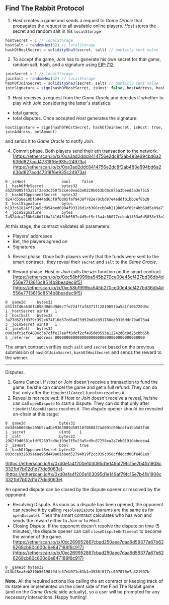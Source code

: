 ## Find The Rabbit Protocol
1. *Host* creates a game and sends a request to *Game Oracle* that propagates the request to all available online players.
*Host* stores the secret and random salt in his `localStorage`
```js
hostSecret = 1 // localStorage
hostSalt = randomHex(32) // localStorage
hashOfHostSecret = soliditySha3(secret, salt) // publicly sent value
```

2. To accept the game, *Join* has to generate his own secret for that game, random salt, hash, and a signature using [EIP-712](https://github.com/ethereum/EIPs/blob/master/EIPS/eip-712.md)
```js
joinSecret = 1 // localStorage
joinSalt = randomHex(32) // localStorage
hashOfJoinSecret = soliditySha3(secret, salt) // publicly sent value
joinSignature = sign(hashOfHostSecret, isHost: false, hostAddress, hashOfJoinSecret, betAmount)
```

3. *Host* receives a request from the *Game Oracle* and decides if whether to play with *Join* considering the latter's statistics:
* total games;
* total disputes.
Once accepted *Host* generates the signature:
```
hostSignature = sign(hashOfHostSecret, hashOfJoinSecret, isHost: true, joinAddress, betAmount)
```
and sends it to *Game Oracle* to notify *Join*.

4. Commit phase. Both players send their eth transaction to the network.
[https://etherscan.io/tx/0xa3ad2ddc8414756e2dc8f2ab483e694bd6a2636d827acd47318f6e935c24973a](https://etherscan.io/tx/0xa3ad2ddc8414756e2dc8f2ab483e694bd6a2636d827acd47318f6e935c24973a)
```
0 _isHost                bool     false
1 _hashOfMySecret        bytes32  d5229005f43a51f2ae3c360f52cec0ead3e0229b653bd6c875a3beed3a3e7515
2 _hashOfOpponentSecret  bytes32  d247d558e10bf6044ad63f8f0d05faf9438f782e70cbd87e4eddfb1bb3ef8b28
3 _hostSignature         bytes    b193c61814ff29a5cd854bed0904f93326d1cb308ccb04b2190664f89c4bb69d5e09a73c8d26586f56b31c73720779c298e4191184dad57d984c58dd7d6e2fa51c
4 _joinSignature         bytes    7a524dca250b646d7f0a241645fb6567c4d5ef5cf3a4c80077ccbab1f53a6d5858e33e265df1d0f390238a7fa058a7eb5e2ba34e08c37103c606707b01c37e361b
```
At this stage, the contract validates all parameters:
* Players' addresses
* Bet, the players agreed on
* Signatures

5. Reveal phase. Once both players verify that the funds were sent to the smart contract , 
they reveal their `secret` and `salt` to the *Game Oracle*.

6. Reward phase. *Host* or *Join* calls the `win` function on the smart contract 
[https://etherscan.io/tx/0xc58bf999ba545b270ce00e45cf427bd36db4d556e7713616c8514b8beadec6f5](https://etherscan.io/tx/0xc58bf999ba545b270ce00e45cf427bd36db4d556e7713616c8514b8beadec6f5)
```
0 _gameId     bytes32 d3113f46a630f4898d0dbd9d6c7fe724ffaf8371f12819653ba5a1f106720d5c
1 _hostSecret uint8   1
2 _hostSalt   bytes32 3a27d621fd379c392e674f16d37cd8ad23d92bd2e891768ee0316ddc79a673a4
3 _joinSecret uint8   1
4 _joinSalt   bytes32 0003afc1efc4886c3a7cffe17aeff8dcf2cf485de0593a12242d6c8d25cbb65b
5 _referrer   address 0000000000000000000000000000000000000000
```
The smart contract verifies each `salt` and `secret` based on the previous submission of `hashOfJoinSecret`, `hashOfHostSecret` and sends the reward to the winner.

-----
Disputes.
1. Game Cancel. If *Host* or *Join* doesn't receive a transaction to fund the game, he/she can cancel the game and get a full refund. They can do that only after the `timeUntilCancel` function reaches `0`.
2. Reveal is not received. If *Host* or *Join* doesn't receive a reveal, he/she can call `openDispute` to start a dispute. They can do that only after `timeUntilOpenDispute` reaches `0`. The dispute opener should be revealed on-chain at this stage:
```
0 _gameId               bytes32  de346b0603be205b9ca4be9363089d58510f068837ad091c00bcefa1bb5d3f46
1 _secret               uint8    1
2 _salt                 bytes32  1962f9d0581efdf52597cd0c199e7f5e23a5cd9c87258ea2a7eb01910abceea4
3 _isHost               bool     true
4 _hashOfOpponentSecret bytes32  803cce932639aeae95d449a01b8ed52794b19f2cc039c058cfdedcd00fe461e9
```
[https://etherscan.io/tx/0xd0efa4f200e103095d1e149af79fc15e7b41b1908c3321bf7b02d1d77dc6063e](https://etherscan.io/tx/0xd0efa4f200e103095d1e149af79fc15e7b41b1908c3321bf7b02d1d77dc6063e)

An opened dispute can be closed by the dispute opener or resolved by the opponent:
* Resolving Dispute. As soon as a dispute has been opened, the opponent can resolve it by calling `resolveDispute` (params are the same as for `openDispute`). Then the smart contract calculates who has won and sends the reward either to *Join* or to *Host*.
* Closing Dispute. If the opponent doesn't resolve the dispute on time (5 minutes), the dispute opener can call `closeDisputeOnTimeout` to become the winner of the game. 
[https://etherscan.io/tx/0xc269952867cbad250aee7daa6d59377a67b626268cb80c600c6e847188f8c917](https://etherscan.io/tx/0xc269952867cbad250aee7daa6d59377a67b626268cb80c600c6e847188f8c917)
```
0 _gameId bytes32 d13b28ea8eb2f0b56198f9dfe37eb971c61b1e3530f077cc097070e7a321997b
```

**Note.**
All the required actions like calling the art contract or keeping track of its state are implemented on the client side of the Find The Rabbit game (and on the *Game Oracle* side actually), so a user will be prompted for any necessary interactions. Happy hunting!
